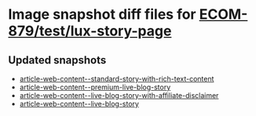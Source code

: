 # Image snapshot diff files for [ECOM-879/test/lux-story-page](git@github.com:brightsitesconsulting/independent-web/pull/7619)

## Updated snapshots
- [article-web-content--standard-story-with-rich-text-content](./article-web-content--standard-story-with-rich-text-content)
- [article-web-content--premium-live-blog-story](./article-web-content--premium-live-blog-story)
- [article-web-content--live-blog-story-with-affiliate-disclaimer](./article-web-content--live-blog-story-with-affiliate-disclaimer)
- [article-web-content--live-blog-story](./article-web-content--live-blog-story)
